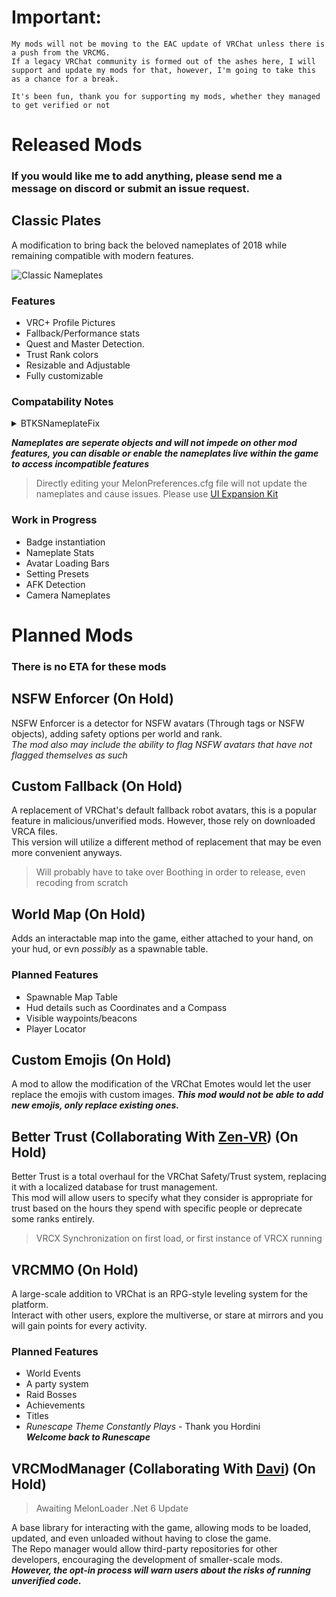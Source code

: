 # Important:  
```
My mods will not be moving to the EAC update of VRChat unless there is a push from the VRCMG.  
If a legacy VRChat community is formed out of the ashes here, I will support and update my mods for that, however, I'm going to take this as a chance for a break.  
  
It's been fun, thank you for supporting my mods, whether they managed to get verified or not
```


# Released Mods
### If you would like me to add anything, please send me a message on discord or submit an issue request.

## Classic Plates
A modification to bring back the beloved nameplates of 2018 while remaining compatible with modern features.

![Classic Nameplates](https://raw.githubusercontent.com/FSCodingWaifu/VRChatMods/main/classic_nameplate.png)

### Features
- VRC+ Profile Pictures
- Fallback/Performance stats
- Quest and Master Detection.
- Trust Rank colors
- Resizable and Adjustable
- Fully customizable  

### Compatability Notes  

<details>
<summary>BTKSNameplateFix</summary>

> The following features are included natively
> - BTK Random Color
</details>

***Nameplates are seperate objects and will not impede on other mod features, you can disable or enable the nameplates live within the game to access incompatible features***
> Directly editing your MelonPreferences.cfg file will not update the nameplates and cause issues. Please use [UI Expansion Kit](https://github.com/knah/VRCMods)


### Work in Progress
- Badge instantiation 
- Nameplate Stats 
- Avatar Loading Bars
- Setting Presets 
- AFK Detection 
- Camera Nameplates


# Planned Mods
### There is no ETA for these mods

## NSFW Enforcer (On Hold)
NSFW Enforcer is a detector for NSFW avatars (Through tags or NSFW objects), adding safety options per world and rank.  
*The mod also may include the ability to flag NSFW avatars that have not flagged themselves as such*


## Custom Fallback (On Hold)
A replacement of VRChat's default fallback robot avatars, this is a popular feature in malicious/unverified mods. However, those rely on downloaded VRCA files.  
This version will utilize a different method of replacement that may be even more convenient anyways.
> Will probably have to take over Boothing in order to release, even recoding from scratch


## World Map (On Hold)
Adds an interactable map into the game, either attached to your hand, on your hud, or evn *possibly* as a spawnable table.
### Planned Features
- Spawnable Map Table  
- Hud details such as Coordinates and a Compass  
- Visible waypoints/beacons  
- Player Locator  


## Custom Emojis (On Hold)
A mod to allow the modification of the VRChat Emotes would let the user replace the emojis with custom images.
***This mod would not be able to add new emojis, only replace existing ones.***


## Better Trust (Collaborating With [Zen-VR](https://github.com/Zen-VR)) (On Hold)
Better Trust is a total overhaul for the VRChat Safety/Trust system, replacing it with a localized database for trust management.  
This mod will allow users to specify what they consider is appropriate for trust based on the hours they spend with specific people or deprecate some ranks entirely.
> VRCX Synchronization on first load, or first instance of VRCX running


## VRCMMO (On Hold)
A large-scale addition to VRChat is an RPG-style leveling system for the platform.  
Interact with other users, explore the multiverse, or stare at mirrors and you will gain points for every activity.
### Planned Features
- World Events
- A party system
- Raid Bosses
- Achievements
- Titles
- *Runescape Theme Constantly Plays* - Thank you Hordini  
  ***Welcome back to Runescape***


## VRCModManager (Collaborating With [Davi](https://github.com/d-magit)) (On Hold)
> Awaiting MelonLoader .Net 6 Update

A base library for interacting with the game, allowing mods to be loaded, updated, and even unloaded without having to close the game.   
The Repo manager would allow third-party repositories for other developers, encouraging the development of smaller-scale mods.    
***However, the opt-in process will warn users about the risks of running unverified code.***
